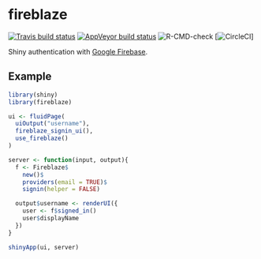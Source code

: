 
# fireblaze

<!-- badges: start -->
[![Travis build status](https://travis-ci.org/JohnCoene/fireblaze.svg?branch=master)](https://travis-ci.org/JohnCoene/fireblaze)
[![AppVeyor build status](https://ci.appveyor.com/api/projects/status/github/JohnCoene/fireblaze?branch=master&svg=true)](https://ci.appveyor.com/project/JohnCoene/fireblaze)
![R-CMD-check](https://github.com/JohnCoene/fireblaze/workflows/R-CMD-check/badge.svg)
[![CircleCI](https://circleci.com/gh/JohnCoene/fireblaze.svg?style=svg&circle-token=676e32175ad244fa8f08f372537933b93dcd9762)]
<!-- badges: end -->

Shiny authentication with [Google Firebase](https://firebase.google.com).

## Example

```r
library(shiny)
library(fireblaze)

ui <- fluidPage(
  uiOutput("username"),
  fireblaze_signin_ui(),
  use_fireblaze()
)

server <- function(input, output){
  f <- Fireblaze$
    new()$
    providers(email = TRUE)$
    signin(helper = FALSE)

  output$username <- renderUI({
    user <- f$signed_in()
    user$displayName
  })
}

shinyApp(ui, server)
```